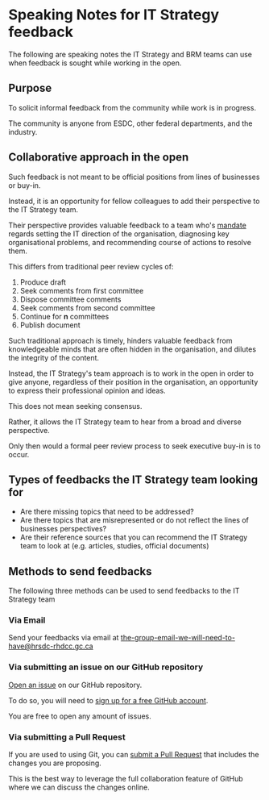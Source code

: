 # Speaking Notes for IT Strategy feedback

The following are speaking notes the IT Strategy and BRM teams can use when feedback is sought while working in the open.

## Purpose

To solicit informal feedback from the community while work is in progress.

The community is anyone from ESDC, other federal departments, and the industry.

## Collaborative approach in the open

Such feedback is not meant to be official positions from lines of businesses or buy-in.

Instead, it is an opportunity for fellow colleagues to add their perspective to the IT Strategy team.

Their perspective provides valuable feedback to a team who's [mandate](https://sara-sabr.github.io/ITStrategy/mandate.html) regards setting the IT direction of the organisation, diagnosing key organisational problems, and recommending course of actions to resolve them.

This differs from traditional peer review cycles of:

1. Produce draft
2. Seek comments from first committee
3. Dispose committee comments
4. Seek comments from second committee
5. Continue for **n** committees
6. Publish document

Such traditional approach is timely, hinders valuable feedback from knowledgeable minds that are often hidden in the organisation, and dilutes the integrity of the content.

Instead, the IT Strategy's team approach is to work in the open in order to give anyone, regardless of their position in the organisation, an opportunity to express their professional opinion and ideas.

This does not mean seeking consensus.

Rather, it allows the IT Strategy team to hear from a broad and diverse perspective.

Only then would a formal peer review process to seek executive buy-in is to occur.

## Types of feedbacks the IT Strategy team looking for

- Are there missing topics that need to be addressed?
- Are there topics that are misrepresented or do not reflect the lines of businesses perspectives?
- Are their reference sources that you can recommend the IT Strategy team to look at (e.g. articles, studies, official documents)

## Methods to send feedbacks

The following three methods can be used to send feedbacks to the IT Strategy team

### Via Email

Send your feedbacks via email at the-group-email-we-will-need-to-have@hrsdc-rhdcc.gc.ca

### Via submitting an issue on our GitHub repository

[Open an issue](https://github.com/sara-sabr/ITStrategy/issues) on our GitHub repository.

To do so, you will need to [sign up for a free GitHub account](https://github.com/join).

You are free to open any amount of issues.

### Via submitting a Pull Request

If you are used to using Git, you can [submit a Pull Request](https://help.github.com/en/articles/about-pull-requests) that includes the changes you are proposing.

This is the best way to leverage the full collaboration feature of GitHub where we can discuss the changes online.
